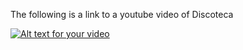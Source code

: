 The following is a link to a youtube video of Discoteca

[![Alt text for your video](https://i.ytimg.com/vi/ZQa5g4EGo3A/hqdefault.jpg)](https://youtu.be/ZQa5g4EGo3A)
